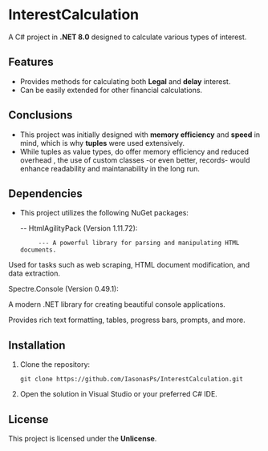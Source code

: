 
# InterestCalculation

A C# project in **.NET 8.0**  designed to calculate various types of interest.

## Features
- Provides methods for calculating both **Legal** and **delay** interest.
- Can be easily extended for other financial calculations.

## Conclusions
   - This project was initially designed with **memory efficiency** and **speed** in mind, which is why **tuples** were used extensively.
   - While tuples as value types, do offer memory efficiency and reduced overhead , the use of custom classes -or even better, records-
   would enhance readability and maintanability in the long run.

## Dependencies

- This project utilizes the following NuGet packages:

    -- HtmlAgilityPack (Version 1.11.72):

           --- A powerful library for parsing and manipulating HTML documents.

Used for tasks such as web scraping, HTML document modification, and data extraction.

Spectre.Console (Version 0.49.1):

A modern .NET library for creating beautiful console applications.

Provides rich text formatting, tables, progress bars, prompts, and more.


## Installation

1. Clone the repository:
   ```
   git clone https://github.com/IasonasPs/InterestCalculation.git
   ```
2. Open the solution in Visual Studio or your preferred C# IDE.

## License
This project is licensed under the **Unlicense**.

 
